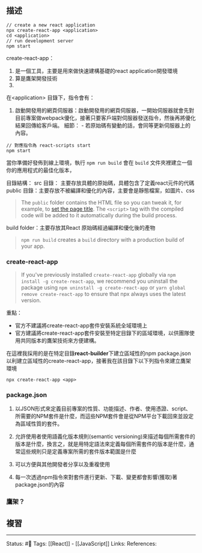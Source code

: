 

## 描述


```
// create a new react application
npx create-react-app <application>
cd <application>
// run development server
npm start
```




create-react-app：
1. 是一個工具，主要是用來做快速建構基礎的react application開發環境
2. 算是鷹架開發技術
3. 

在\<application\> 目錄下，指令會有：

1. 啟動開發用的網頁伺服器：啟動開發用的網頁伺服器，一開始伺服器就會先對目前專案做webpack優化，接著只要客戶端對伺服器發送指令，然後再將優化結果回傳給客戶端。
	細節：
		- 若原始碼有變動的話，會同等更新伺服器上的內容。
```
// 對應指令為 react-scripts start
npm start
```




當你準備好發佈到線上環境，執行 `npm run build` 會在 `build` 文件夾裡建立一個你的應用程式的最佳化版本，

目錄結構：
src 目錄： 主要存放具體的原始碼，具體包含了定義react元件的代碼
public 目錄：主要存放不被編譯和優化的內容，主要會是靜態檔案，如圖片、css

> The `public` folder contains the HTML file so you can tweak it, for example, to [set the page title](https://create-react-app.dev/docs/title-and-meta-tags). The `<script>` tag with the compiled code will be added to it automatically during the build process.

build folder：主要存放其React 原始碼經過編譯和優化後的產物
> `npm run build` creates a `build` directory with a production build of your app.


### create-react-app

> If you've previously installed `create-react-app` globally via `npm install -g create-react-app`, we recommend you uninstall the package using `npm uninstall -g create-react-app` or `yarn global remove create-react-app` to ensure that npx always uses the latest version.

重點：
- 官方不建議將create-react-app套件安裝系統全域環境上
- 官方建議將create-react-app套件安裝至特定目錄下的區域環境，以供團隊使用共同版本的鷹架技術來方便建構。

在這裡我採用的是在特定目錄**react-builder**下建立區域性的npm package.json以利建立區域性的create-react-app，接著我在該目錄下以下列指令來建立鷹架環境
```
npx create-react-app <app>
```


### package.json

1. 以JSON形式來定義目前專案的性質、功能描述、作者、使用憑證、script、所需要的NPM套件是什麼，而這些NPM套件會是從NPM平台下載回來並設定為區域性質的套件。

2. 允許使用者使用語義化版本規則(semantic versioning)來描述每個所需套件的版本是什麼，換言之，就是用特定語法來定義每個所需套件的版本是什麼，通常這些規則只是定義專案所需的套件版本範圍是什麼

3. 可以方便與其他開發者分享以及重複使用

4. 每一次透過npm指令來對套件進行更新、下載、變更都會影響(獲取)著package.json的內容


### 鷹架？

## 複習


---
Status: #🌱 
Tags:
[[React]] - [[JavaScript]]
Links:
References: